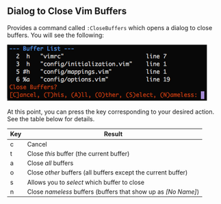 ## Dialog to Close Vim Buffers

Provides a command called `:CloseBuffers` which opens a dialog to close buffers. You will see the following:

![Screenshot](/doc/screenshot.png?raw=true)
    
At this point, you can press the key corresponding to your desired action. See the table below
for details.

<table>
    <thead>
        <th>Key</th>
        <th>Result</th>
    </thead>
    <tbody>
    <tr>
        <td>c</td>
        <td>Cancel</td>
    </tr>
    <tr>
        <td>t</td>
        <td>Close <i>this</i> buffer (the current buffer)</td>
    </tr>
    <tr>
        <td>a</td>
        <td>Close <i>all</i> buffers</td>
    </tr>
    <tr>
        <td>o</td>
        <td>Close <i>other</i> buffers (all buffers except the current buffer)</td>
    </tr>
    <tr>
        <td>s</td>
        <td>Allows you to <i>select</i> which buffer to close</td>
    </tr>
    <tr>
        <td>n</td>
        <td>Close <i>nameless</i> buffers (buffers that show up as <i>[No Name]</i>)</td>
    </tr>
    </tbody>
</table>

